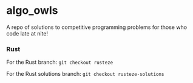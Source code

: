 # algo_owls
A repo of solutions to competitive programming problems for those who code late at nite!

### Rust
For the Rust branch: `git checkout rusteze`

For the Rust solutions branch: `git checkout rusteze-solutions`
